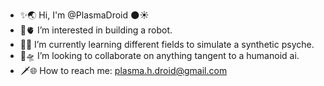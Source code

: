 - ✨🌏 Hi, I'm @PlasmaDroid 🌑☀️
- 🦾🫀 I’m interested in building a robot.
- 🦠🧠 I’m currently learning different fields to simulate a synthetic psyche. 
- 🌱🛸 I’m looking to collaborate on anything tangent to a humanoid ai.
- 🗡️🌐 How to reach me: plasma.h.droid@gmail.com

<!---
PlasmaDroid/PlasmaDroid is a ✨ special ✨ repository because its `README.md` (this file) appears on your GitHub profile.
You can click the Preview link to take a look at your changes.
--->
